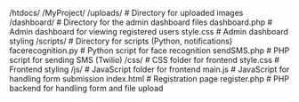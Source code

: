 /htdocs/
   /MyProject/
      /uploads/                # Directory for uploaded images
      /dashboard/              # Directory for the admin dashboard files
         dashboard.php         # Admin dashboard for viewing registered users
         style.css             # Admin dashboard styling
      /scripts/                # Directory for scripts (Python, notifications)
         facerecognition.py    # Python script for face recognition
         sendSMS.php           # PHP script for sending SMS (Twilio)
      /css/                    # CSS folder for frontend
         style.css             # Frontend styling
      /js/                     # JavaScript folder for frontend
         main.js               # JavaScript for handling form submission
      index.html               # Registration page
      register.php             # PHP backend for handling form and file upload

